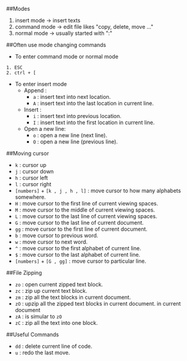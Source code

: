 ##Modes

1. insert mode -> insert texts
2. command mode -> edit file likes "copy, delete, move ..." 
3. normal mode -> usually started with ":"

##Often use mode changing commands

* To enter command mode or normal mode

```
1. ESC
2. ctrl + [
```

* To enter insert mode
  * Append :
    * `a` : insert text into next location.
    * `A` : insert text into the last location in current line.
  * Insert : 
    * `i` : insert text into previous location. 
    * `I` : insert text into the first location in current line.
  * Open a new line:
    * `o` : open a new line (next line).
    * `O` : open a new line (previous line).
        

##Moving cursor
* `k` : cursor up
* `j` : cursor down
* `h` : cursor left
* `l` : cursor right
* `[numbers]` + `[k , j , h , l]` : move cursor to how many alphabets somewhere.
* `H` : move cursor to the first line of current viewing spaces.
* `M` : move cursor to the middle of current viewing spaces.
* `L` : move cursor to the last line of current viewing spaces.
* `G` : move cursor to the last line of current document.
* `gg` : move cursor to the first line of current document.
* `b` : move cursor to previous word.
* `w` : move cursor to next word.
* `^` : move cursor to the first alphabet of current line.
* `$` : move cursor to the last alphabet of current line.
* `[numbers]` + `[G , gg]` : move cursor to particular line.

##File Zipping
* `zo` : open current zipped text block.
* `zc` : zip up current text block.
* `zm` : zip all the text blocks in current document.
* `zO` : upzip all the zipped text blocks in current document. in current document
* `zA` : is simular to `zO`
* `zC` : zip all the text into one block.

##Useful Commands
* `dd` : delete current line of code.
* `u` : redo the last move.

